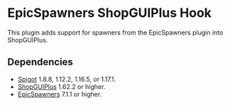 # EpicSpawners ShopGUIPlus Hook
This plugin adds support for spawners from the EpicSpawners plugin into ShopGUIPlus.

## Dependencies
- [Spigot](https://www.spigotmc.org/) 1.8.8, 1.12.2, 1.16.5, or 1.17.1.
- [ShopGUIPlus](https://www.spigotmc.org/resources/6515/) 1.62.2 or higher.
- [EpicSpawners](https://songoda.com/marketplace/product/13) 7.1.1 or higher.

